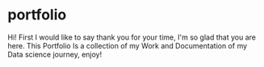 # portfolio
 Hi! First I would like to say thank you for your time, I'm so glad that you are here. This Portfolio Is a collection of my Work and Documentation of my Data science journey, enjoy!
